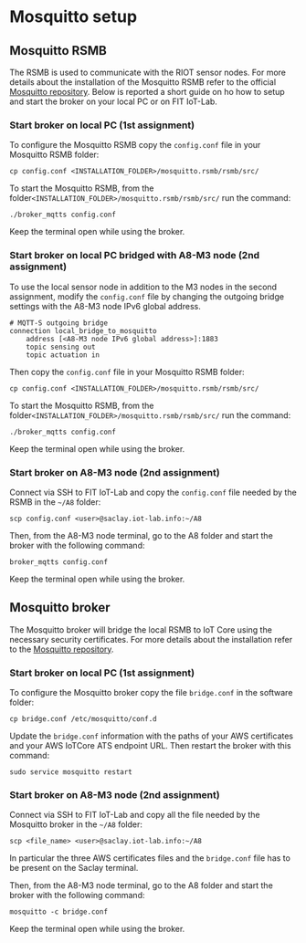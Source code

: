 # Mosquitto setup

## Mosquitto RSMB

The RSMB is used to communicate with the RIOT sensor nodes. For more details about the installation of the Mosquitto RSMB refer to the official [Mosquitto repository](https://github.com/eclipse/mosquitto.rsmb). Below is reported a short guide on ho how to setup and start the broker on your local PC or on FIT IoT-Lab.

### Start broker on local PC (1st assignment)

To configure the Mosquitto RSMB copy the `config.conf` file in your Mosquitto RSMB folder:

    cp config.conf <INSTALLATION_FOLDER>/mosquitto.rsmb/rsmb/src/ 

To start the Mosquitto RSMB, from the folder`<INSTALLATION_FOLDER>/mosquitto.rsmb/rsmb/src/` run the command:

    ./broker_mqtts config.conf

Keep the terminal open while using the broker.

### Start broker on local PC bridged with A8-M3 node (2nd assignment)

To use the local sensor node in addition to the M3 nodes in the second assignment, modify the `config.conf` file by changing the outgoing bridge settings with the A8-M3 node IPv6 global address.

```
# MQTT-S outgoing bridge
connection local_bridge_to_mosquitto
	address [<A8-M3 node IPv6 global address>]:1883
	topic sensing out
	topic actuation in
```

Then copy the `config.conf` file in your Mosquitto RSMB folder:

    cp config.conf <INSTALLATION_FOLDER>/mosquitto.rsmb/rsmb/src/ 

To start the Mosquitto RSMB, from the folder`<INSTALLATION_FOLDER>/mosquitto.rsmb/rsmb/src/` run the command:

    ./broker_mqtts config.conf

Keep the terminal open while using the broker.

### Start broker on A8-M3 node (2nd assignment)

Connect via SSH to FIT IoT-Lab and copy the `config.conf` file needed by the RSMB in the `~/A8` folder:

    scp config.conf <user>@saclay.iot-lab.info:~/A8

Then, from the A8-M3 node terminal, go to the A8 folder and start the broker with the following command:

    broker_mqtts config.conf

Keep the terminal open while using the broker.

## Mosquitto broker

The Mosquitto broker will bridge the local RSMB to IoT Core using the necessary security certificates. For more details about the installation refer to the [Mosquitto repository](https://github.com/eclipse/mosquitto).

### Start broker on local PC (1st assignment) 

To configure the Mosquitto broker copy the file `bridge.conf` in the software folder:

    cp bridge.conf /etc/mosquitto/conf.d

Update the `bridge.conf` information with the paths of your AWS certificates and your AWS IoTCore ATS endpoint URL. Then restart the broker with this command:

    sudo service mosquitto restart

### Start broker on A8-M3 node (2nd assignment)

Connect via SSH to FIT IoT-Lab and copy all the file needed by the Mosquitto broker in the `~/A8` folder:

    scp <file_name> <user>@saclay.iot-lab.info:~/A8

In particular the three AWS certificates files and the `bridge.conf` file has to be present on the Saclay terminal.

Then, from the A8-M3 node terminal, go to the A8 folder and start the broker with the following command:

    mosquitto -c bridge.conf

Keep the terminal open while using the broker.